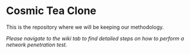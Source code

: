 # Cosmic Tea Clone
This is the repository where we will be keeping our methodology. 

*Please navigate to the wiki tab to find detailed steps on how to perform a network penetration test.*
